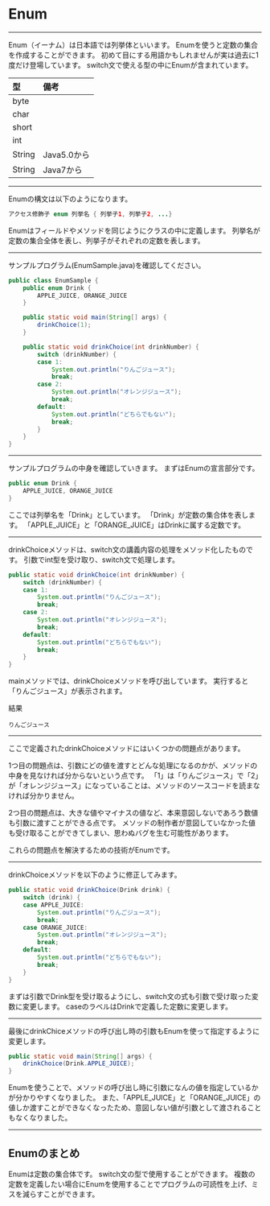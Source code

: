 # Enum

---

Enum（イーナム）は日本語では列挙体といいます。
Enumを使うと定数の集合を作成することができます。
初めて目にする用語かもしれませんが実は過去に1度だけ登場しています。
switch文で使える型の中にEnumが含まれています。

|型|備考|
|:--|:--|
|byte||
|char||
|short||
|int||
|String|Java5.0から|
|String|Java7から|

---

Enumの構文は以下のようになります。

```java
アクセス修飾子 enum 列挙名 { 列挙子1, 列挙子2, ...}
```

Enumはフィールドやメソッドを同じようにクラスの中に定義します。
列挙名が定数の集合全体を表し、列挙子がそれぞれの定数を表します。

---

サンプルプログラム(EnumSample.java)を確認してください。

```java
public class EnumSample {
    public enum Drink {
        APPLE_JUICE, ORANGE_JUICE
    }

    public static void main(String[] args) {
        drinkChoice(1);
    }

    public static void drinkChoice(int drinkNumber) {
        switch (drinkNumber) {
        case 1:
            System.out.println("りんごジュース");
            break;
        case 2:
            System.out.println("オレンジジュース");
            break;
        default:
            System.out.println("どちらでもない");
            break;
        }
    }
}
```

---

サンプルプログラムの中身を確認していきます。
まずはEnumの宣言部分です。

```java
public enum Drink {
    APPLE_JUICE, ORANGE_JUICE
}
```

ここでは列挙名を「Drink」としています。
「Drink」が定数の集合体を表します。
「APPLE_JUICE」と「ORANGE_JUICE」はDrinkに属する定数です。

---

drinkChoiceメソッドは、switch文の講義内容の処理をメソッド化したものです。
引数でint型を受け取り、switch文で処理します。

```java
public static void drinkChoice(int drinkNumber) {
    switch (drinkNumber) {
    case 1:
        System.out.println("りんごジュース");
        break;
    case 2:
        System.out.println("オレンジジュース");
        break;
    default:
        System.out.println("どちらでもない");
        break;
    }
}
```

mainメソッドでは、drinkChoiceメソッドを呼び出しています。
実行すると「りんごジュース」が表示されます。

結果

```text
りんごジュース
```

---

ここで定義されたdrinkChoiceメソッドにはいくつかの問題点があります。

1つ目の問題点は、引数にどの値を渡すとどんな処理になるのかが、メソッドの中身を見なければ分からないという点です。
「1」は「りんごジュース」で「2」が「オレンジジュース」になっていることは、メソッドのソースコードを読まなければ分かりません。

2つ目の問題点は、大きな値やマイナスの値など、本来意図しないであろう数値も引数に渡すことができる点です。
メソッドの制作者が意図していなかった値も受け取ることができてしまい、思わぬバグを生む可能性があります。

これらの問題点を解決するための技術がEnumです。

---

drinkChoiceメソッドを以下のように修正してみます。

```java
public static void drinkChoice(Drink drink) {
    switch (drink) {
    case APPLE_JUICE:
        System.out.println("りんごジュース");
        break;
    case ORANGE_JUICE:
        System.out.println("オレンジジュース");
        break;
    default:
        System.out.println("どちらでもない");
        break;
    }
}
```

まずは引数でDrink型を受け取るようにし、switch文の式も引数で受け取った変数に変更します。
caseのラベルはDrinkで定義した定数に変更します。

---

最後にdrinkChiceメソッドの呼び出し時の引数もEnumを使って指定するように変更します。

```java
public static void main(String[] args) {
    drinkChoice(Drink.APPLE_JUICE);
}
```

Enumを使うことで、メソッドの呼び出し時に引数になんの値を指定しているかが分かりやすくなりました。
また、「APPLE_JUICE」と「ORANGE_JUICE」の値しか渡すことができなくなったため、意図しない値が引数として渡されることもなくなりました。

---

## Enumのまとめ

Enumは定数の集合体です。
switch文の型で使用することができます。
複数の定数を定義したい場合にEnumを使用することでプログラムの可読性を上げ、ミスを減らすことができます。
